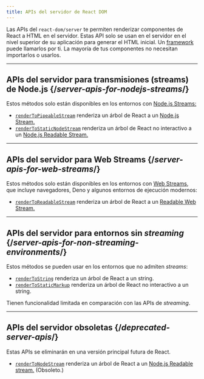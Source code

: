 ```yaml
---
title: APIs del servidor de React DOM
---
```


<Intro>

Las APIs del `react-dom/server` te permiten renderizar componentes de React a HTML en el servidor. Estas API solo se usan en el servidor en el nivel superior de su aplicación para generar el HTML inicial. Un [framework](/learn/start-a-new-react-project#production-grade-react-frameworks) puede llamarlos por ti. La mayoría de tus componentes no necesitan importarlos o usarlos.

</Intro>

---

## APIs del servidor para transmisiones (streams) de Node.js {/*server-apis-for-nodejs-streams*/}

Estos métodos solo están disponibles en los entornos con [Node.js Streams:](https://nodejs.org/api/stream.html)

* [`renderToPipeableStream`](/reference/react-dom/server/renderToPipeableStream) renderiza un árbol de React a un [Node.js Stream.](https://nodejs.org/api/stream.html)
* [`renderToStaticNodeStream`](/reference/react-dom/server/renderToStaticNodeStream) renderiza un árbol de React no interactivo a un [Node.js Readable Stream.](https://nodejs.org/api/stream.html#readable-streams)

---

## APIs del servidor para Web Streams {/*server-apis-for-web-streams*/}

Estos métodos solo están disponibles en los entornos con [Web Streams](https://developer.mozilla.org/en-US/docs/Web/API/Streams_API), que incluye navegadores, Deno y algunos entornos de ejecución modernos:

* [`renderToReadableStream`](/reference/react-dom/server/renderToReadableStream) renderiza un árbol de React a un [Readable Web Stream.](https://developer.mozilla.org/en-US/docs/Web/API/ReadableStream)

---

## APIs del servidor para entornos sin *streaming* {/*server-apis-for-non-streaming-environments*/}

Estos métodos se pueden usar en los entornos que no admiten *streams*:

* [`renderToString`](/reference/react-dom/server/renderToString) renderiza un árbol de React a un string.
* [`renderToStaticMarkup`](/reference/react-dom/server/renderToStaticMarkup) renderiza un árbol de React no interactivo a un string.

Tienen funcionalidad limitada en comparación con las APIs de *streaming*.

---

## APIs del servidor obsoletas {/*deprecated-server-apis*/}

<Deprecated>

Estas APIs se eliminarán en una versión principal futura de React.

</Deprecated>

* [`renderToNodeStream`](/reference/react-dom/server/renderToNodeStream) renderiza un árbol de React a un [Node.js Readable stream.](https://nodejs.org/api/stream.html#readable-streams) (Obsoleto.)
